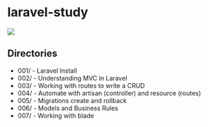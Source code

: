# laravel-study

![](https://camo.githubusercontent.com/c4b3056564d4d97f40afa08cffefa26c2a695316/68747470733a2f2f7265732e636c6f7564696e6172792e636f6d2f6474666276766b79702f696d6167652f75706c6f61642f76313536363333313337372f6c61726176656c2d6c6f676f6c6f636b75702d636d796b2d7265642e737667)

## Directories

* 001/ - Laravel Install
* 002/ - Understanding MVC in Laravel
* 003/ - Working with routes to write a CRUD
* 004/ - Automate with artisan (controller) and resource (routes)
* 005/ - Migrations create and rollback
* 006/ - Models and Business Rules
* 007/ - Working with blade
